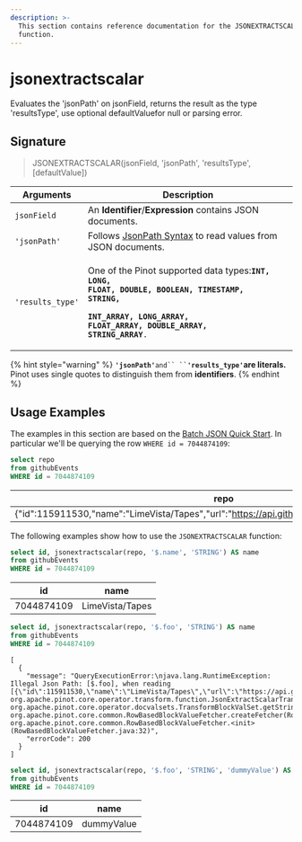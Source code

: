 ```yaml
---
description: >-
  This section contains reference documentation for the JSONEXTRACTSCALAR
  function.
---
```


# jsonextractscalar

Evaluates the 'jsonPath' on jsonField, returns the result as the type 'resultsType', use optional defaultValuefor null or parsing error.

## Signature

> JSONEXTRACTSCALAR(jsonField, 'jsonPath', 'resultsType', \[defaultValue])

| Arguments        | Description                                                                                                                                                                                                                                       |
| ---------------- | ------------------------------------------------------------------------------------------------------------------------------------------------------------------------------------------------------------------------------------------------- |
| `jsonField`      | An **Identifier**/**Expression** contains JSON documents.                                                                                                                                                                                         |
| `'jsonPath'`     | Follows [JsonPath Syntax](https://goessner.net/articles/JsonPath/) to read values from JSON documents.                                                                                                                                            |
| `'results_type'` | <p>One of the Pinot supported data types:<strong><code>INT, LONG, FLOAT, DOUBLE, BOOLEAN, TIMESTAMP, STRING,</code></strong></p><p><strong><code>INT_ARRAY, LONG_ARRAY, FLOAT_ARRAY, DOUBLE_ARRAY, STRING_ARRAY</code></strong><code>.</code></p> |

{% hint style="warning" %}
**`'jsonPath'`**` and`` `` `**`'results_type'`are literals.** Pinot uses single quotes to distinguish them from **identifiers**.
{% endhint %}

## Usage Examples

The examples in this section are based on the [Batch JSON Quick Start](../../basics/getting-started/quick-start.md#batch-json). In particular we'll be querying the row `WHERE id = 7044874109`:

```sql
select repo
from githubEvents 
WHERE id = 7044874109
```

| repo                                                                                           |
| ---------------------------------------------------------------------------------------------- |
| {"id":115911530,"name":"LimeVista/Tapes","url":"https://api.github.com/repos/LimeVista/Tapes"} |

The following examples show how to use the `JSONEXTRACTSCALAR` function:

```sql
select id, jsonextractscalar(repo, '$.name', 'STRING') AS name
from githubEvents 
WHERE id = 7044874109
```

| id         | name            |
| ---------- | --------------- |
| 7044874109 | LimeVista/Tapes |

```sql
select id, jsonextractscalar(repo, '$.foo', 'STRING') AS name
from githubEvents 
WHERE id = 7044874109
```

```
[
  {
    "message": "QueryExecutionError:\njava.lang.RuntimeException: Illegal Json Path: [$.foo], when reading [{\"id\":115911530,\"name\":\"LimeVista/Tapes\",\"url\":\"https://api.github.com/repos/LimeVista/Tapes\"}]\n\tat org.apache.pinot.core.operator.transform.function.JsonExtractScalarTransformFunction.transformToStringValuesSV(JsonExtractScalarTransformFunction.java:254)\n\tat org.apache.pinot.core.operator.docvalsets.TransformBlockValSet.getStringValuesSV(TransformBlockValSet.java:90)\n\tat org.apache.pinot.core.common.RowBasedBlockValueFetcher.createFetcher(RowBasedBlockValueFetcher.java:64)\n\tat org.apache.pinot.core.common.RowBasedBlockValueFetcher.<init>(RowBasedBlockValueFetcher.java:32)",
    "errorCode": 200
  }
]
```

```sql
select id, jsonextractscalar(repo, '$.foo', 'STRING', 'dummyValue') AS name
from githubEvents 
WHERE id = 7044874109
```

| id         | name       |
| ---------- | ---------- |
| 7044874109 | dummyValue |
